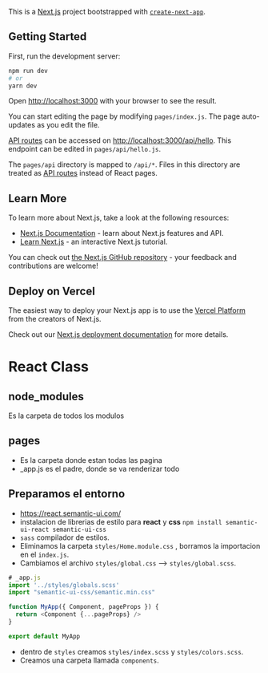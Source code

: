 This is a [Next.js](https://nextjs.org/) project bootstrapped with [`create-next-app`](https://github.com/vercel/next.js/tree/canary/packages/create-next-app).

## Getting Started

First, run the development server:

```bash
npm run dev
# or
yarn dev
```

Open [http://localhost:3000](http://localhost:3000) with your browser to see the result.

You can start editing the page by modifying `pages/index.js`. The page auto-updates as you edit the file.

[API routes](https://nextjs.org/docs/api-routes/introduction) can be accessed on [http://localhost:3000/api/hello](http://localhost:3000/api/hello). This endpoint can be edited in `pages/api/hello.js`.

The `pages/api` directory is mapped to `/api/*`. Files in this directory are treated as [API routes](https://nextjs.org/docs/api-routes/introduction) instead of React pages.

## Learn More

To learn more about Next.js, take a look at the following resources:

- [Next.js Documentation](https://nextjs.org/docs) - learn about Next.js features and API.
- [Learn Next.js](https://nextjs.org/learn) - an interactive Next.js tutorial.

You can check out [the Next.js GitHub repository](https://github.com/vercel/next.js/) - your feedback and contributions are welcome!

## Deploy on Vercel

The easiest way to deploy your Next.js app is to use the [Vercel Platform](https://vercel.com/new?utm_medium=default-template&filter=next.js&utm_source=create-next-app&utm_campaign=create-next-app-readme) from the creators of Next.js.

Check out our [Next.js deployment documentation](https://nextjs.org/docs/deployment) for more details.


# React Class
## node_modules
Es la carpeta de todos los modulos
## pages
- Es la carpeta donde estan todas las pagina
- _app.js es el padre, donde se va renderizar todo

## Preparamos el entorno
- https://react.semantic-ui.com/
- instalacion de librerias de estilo para **react** y **css**  ````npm install semantic-ui-react semantic-ui-css````
- ````sass```` compilador de estilos.
- Eliminamos la carpeta ````styles/Home.module.css```` , borramos la importacion en el ````index.js````.
- Cambiamos el archivo ````styles/global.css```` --> ````styles/global.scss````.
````js
# _app.js
import '../styles/globals.scss'
import "semantic-ui-css/semantic.min.css"

function MyApp({ Component, pageProps }) {
  return <Component {...pageProps} />
}

export default MyApp
````
- dentro de ````styles```` creamos ````styles/index.scss```` y ````styles/colors.scss````.
- Creamos una carpeta llamada ````components````.